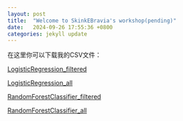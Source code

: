 ```yaml
---
layout: post
title:  "Welcome to SkinkEBravia's workshop(pending)"
date:   2024-09-26 17:55:36 +0800
categories: jekyll update
---
```



在这里你可以下载我的CSV文件：

[LogisticRegression_filtered](https://skyebuilder.github.io/assets/classification_feature_importance_filtered.csv)

[LogisticRegression_all](https://skyebuilder.github.io/assets/classification_feature_importance_all.csv)

[RandomForestClassifier_filtered](https://skyebuilder.github.io/assets/classification_feature_importance_RF_filtered.csv)



[RandomForestClassifier_all](https://skyebuilder.github.io/assets/classification_feature_importance_RF_all.csv)



<!-- Loacal-test在这里你可以下载我的CSV文件：[下载 myfile.csv](http://127.0.0.1:4000/assets/classification_feature_importance_filtered.csv) -->


<!-- Check out the [Jekyll docs][jekyll-docs] for more info on how to get the most out of Jekyll. File all bugs/feature requests at [Jekyll’s GitHub repo][jekyll-gh]. If you have questions, you can ask them on [Jekyll Talk][jekyll-talk]. -->




[jekyll-docs]: https://jekyllrb.com/docs/home
[jekyll-gh]:   https://github.com/jekyll/jekyll
[jekyll-talk]: https://talk.jekyllrb.com/
